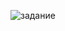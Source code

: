 ![задание](https://user-images.githubusercontent.com/90867530/159909648-3ae449fe-d378-4dde-8cec-02be2da8404b.png)
